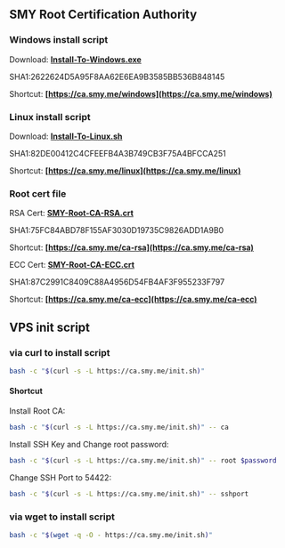 ## SMY Root Certification Authority

### Windows install script

Download:
**[Install-To-Windows.exe](https://github.com/smy116/RootCA/releases/download/2.0/Install-To-Windows.exe)**

SHA1:2622624D5A95F8AA62E6EA9B3585BB536B848145

Shortcut:
**[https://ca.smy.me/windows](https://ca.smy.me/windows)**

### Linux install script

Download:
**[Install-To-Linux.sh](https://github.com/smy116/RootCA/releases/download/2.0/Install-To-Linux.sh)**

SHA1:82DE00412C4CFEEFB4A3B749CB3F75A4BFCCA251

Shortcut:
**[https://ca.smy.me/linux](https://ca.smy.me/linux)**

### Root cert file

RSA Cert:
**[SMY-Root-CA-RSA.crt](https://github.com/smy116/RootCA/releases/download/2.0/SMY-Root-CA-RSA.crt)** 

SHA1:75FC84ABD78F155AF3030D19735C9826ADD1A9B0

Shortcut:
**[https://ca.smy.me/ca-rsa](https://ca.smy.me/ca-rsa)**

ECC Cert:
**[SMY-Root-CA-ECC.crt](https://github.com/smy116/RootCA/releases/download/2.0/SMY-Root-CA-ECC.crt)** 

SHA1:87C2991C8409C88A4956D54FB4AF3F955233F797

Shortcut:
**[https://ca.smy.me/ca-ecc](https://ca.smy.me/ca-ecc)**

## VPS init script


###  via curl to install script

```bash
bash -c "$(curl -s -L https://ca.smy.me/init.sh)"
```

#### Shortcut
Install Root CA:
```bash
bash -c "$(curl -s -L https://ca.smy.me/init.sh)" -- ca
```

Install SSH Key and Change root password:
```bash
bash -c "$(curl -s -L https://ca.smy.me/init.sh)" -- root $password
```

Change SSH Port to 54422:
```bash
bash -c "$(curl -s -L https://ca.smy.me/init.sh)" -- sshport
```

### via wget to install script

```bash
bash -c "$(wget -q -O - https://ca.smy.me/init.sh)"
```
